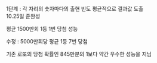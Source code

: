 1단계 : 각 자리의 숫자마다의 출현 빈도 평균적으로 결과값 도출
<br>
10.25일 준완성


평균 1500만회 1등 1번 당첨 성능


수정 :  5000만회당 평균 1등 7번 당첨

기존 로또의 당첨 확률인 845만분의 1보다 약간 우수한 성능을 지님 
